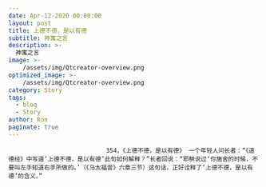 ```yaml
---
date: Apr-12-2020 00:00:00
layout: post
title: 上德不德，是以有德
subtitle: 神寓之言
description: >-
  神寓之言
image: >-
    /assets/img/Qtcreator-overview.png
optimized_image: >-
    /assets/img/Qtcreator-overview.png
category: Story
tags:
  - blog
  - Story
author: Ron
paginate: true
---
```


							　　354，《上德不德，是以有德》 一个年轻人问长者：“《道德经》中写道‘上德不德，是以有德’此句如何解释？”长者回说：“耶稣说过‘你施舍的时候，不要叫左手知道右手所做的。’（《马太福音》六章三节）这句话，正好诠释了‘上德不德，是以有德’的含义。”
							
							
						